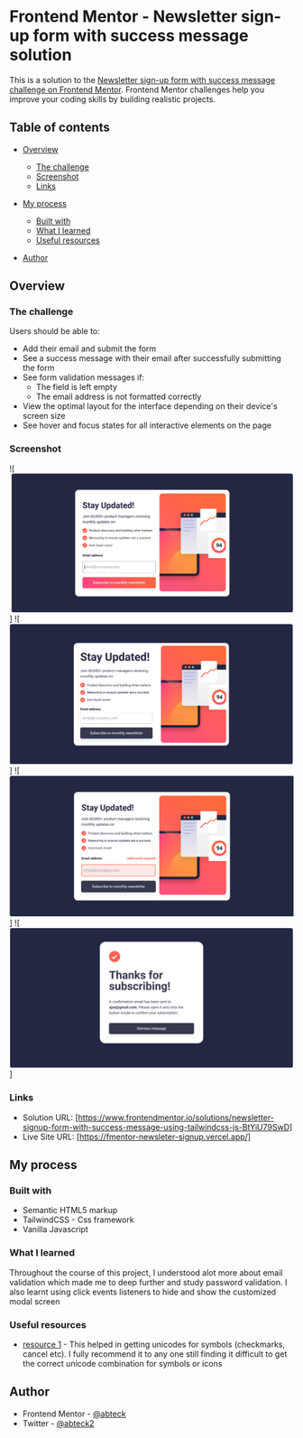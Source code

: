 # Frontend Mentor - Newsletter sign-up form with success message solution

This is a solution to the [Newsletter sign-up form with success message challenge on Frontend Mentor](https://www.frontendmentor.io/challenges/newsletter-signup-form-with-success-message-3FC1AZbNrv). Frontend Mentor challenges help you improve your coding skills by building realistic projects.

## Table of contents

- [Overview](#overview)
  - [The challenge](#the-challenge)
  - [Screenshot](#screenshot)
  - [Links](#links)
- [My process](#my-process)

  - [Built with](#built-with)
  - [What I learned](#what-i-learned)
  - [Useful resources](#useful-resources)

- [Author](#author)

## Overview

### The challenge

Users should be able to:

- Add their email and submit the form
- See a success message with their email after successfully submitting the form
- See form validation messages if:
  - The field is left empty
  - The email address is not formatted correctly
- View the optimal layout for the interface depending on their device's screen size
- See hover and focus states for all interactive elements on the page

### Screenshot

![<img src='./public/img/screenshot-desktop-active.png'>]
![<img src='./public/img/screenshot-desktop-design.PNG'>]
![<img src='./public/img/screenshot-desktop-error.png'>]
![<img src='./public/img/screenshot-desktop-success.png'>]

### Links

- Solution URL: [https://www.frontendmentor.io/solutions/newsletter-signup-form-with-success-message-using-tailwindcss-js-BtYiU79SwD]
- Live Site URL: [https://fmentor-newsleter-signup.vercel.app/]

## My process

### Built with

- Semantic HTML5 markup
- TailwindCSS - Css framework
- Vanilla Javascript

### What I learned

Throughout the course of this project, I understood alot more about email validation which made me to deep further and study password validation. I also learnt using click events listeners to hide and show the customized modal screen

### Useful resources

- [resource 1](https://www.rapidtables.com/code/text/unicode-characters.html) - This helped in getting unicodes for symbols (checkmarks, cancel etc). I fully recommend it to any one still finding it difficult to get the correct unicode combination for symbols or icons

## Author

- Frontend Mentor - [@abteck](https://www.frontendmentor.io/profile/abteck)
- Twitter - [@abteck2](https://www.twitter.com/abteck2)

```

```
